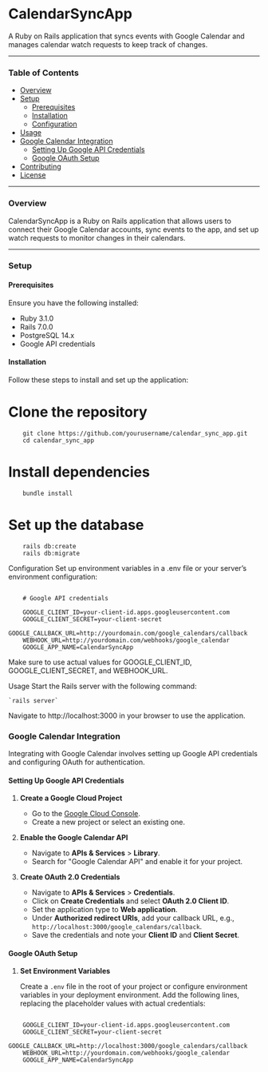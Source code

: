 # CalendarSyncApp

A Ruby on Rails application that syncs events with Google Calendar and manages calendar watch requests to keep track of changes.

---

### Table of Contents

- [Overview](#overview)
- [Setup](#setup)
  - [Prerequisites](#prerequisites)
  - [Installation](#installation)
  - [Configuration](#configuration)
- [Usage](#usage)
- [Google Calendar Integration](#google-calendar-integration)
  - [Setting Up Google API Credentials](#setting-up-google-api-credentials)
  - [Google OAuth Setup](#google-oauth-setup)
- [Contributing](#contributing)
- [License](#license)

---

### Overview

CalendarSyncApp is a Ruby on Rails application that allows users to connect their Google Calendar accounts, sync events to the app, and set up watch requests to monitor changes in their calendars.

---

### Setup

#### Prerequisites

Ensure you have the following installed:

- Ruby 3.1.0
- Rails 7.0.0
- PostgreSQL 14.x
- Google API credentials

#### Installation

Follow these steps to install and set up the application:

# Clone the repository

```
    git clone https://github.com/yourusername/calendar_sync_app.git
    cd calendar_sync_app
```

# Install dependencies

```
    bundle install
```

# Set up the database

```
    rails db:create
    rails db:migrate

```

Configuration
Set up environment variables in a .env file or your server’s environment configuration:

```

    # Google API credentials

    GOOGLE_CLIENT_ID=your-client-id.apps.googleusercontent.com
    GOOGLE_CLIENT_SECRET=your-client-secret
    GOOGLE_CALLBACK_URL=http://yourdomain.com/google_calendars/callback
    WEBHOOK_URL=http://yourdomain.com/webhooks/google_calendar
    GOOGLE_APP_NAME=CalendarSyncApp

```

Make sure to use actual values for GOOGLE_CLIENT_ID, GOOGLE_CLIENT_SECRET, and WEBHOOK_URL.

Usage
Start the Rails server with the following command:

    `rails server`

Navigate to http://localhost:3000 in your browser to use the application.

### Google Calendar Integration

Integrating with Google Calendar involves setting up Google API credentials and configuring OAuth for authentication.

#### Setting Up Google API Credentials

1. **Create a Google Cloud Project**

   - Go to the [Google Cloud Console](https://console.cloud.google.com/).
   - Create a new project or select an existing one.

2. **Enable the Google Calendar API**

   - Navigate to **APIs & Services** > **Library**.
   - Search for "Google Calendar API" and enable it for your project.

3. **Create OAuth 2.0 Credentials**
   - Navigate to **APIs & Services** > **Credentials**.
   - Click on **Create Credentials** and select **OAuth 2.0 Client ID**.
   - Set the application type to **Web application**.
   - Under **Authorized redirect URIs**, add your callback URL, e.g., `http://localhost:3000/google_calendars/callback`.
   - Save the credentials and note your **Client ID** and **Client Secret**.

#### Google OAuth Setup

1. **Set Environment Variables**

   Create a `.env` file in the root of your project or configure environment variables in your deployment environment. Add the following lines, replacing the placeholder values with actual credentials:

```

    GOOGLE_CLIENT_ID=your-client-id.apps.googleusercontent.com
    GOOGLE_CLIENT_SECRET=your-client-secret
    GOOGLE_CALLBACK_URL=http://localhost:3000/google_calendars/callback
    WEBHOOK_URL=http://yourdomain.com/webhooks/google_calendar
    GOOGLE_APP_NAME=CalendarSyncApp

```
